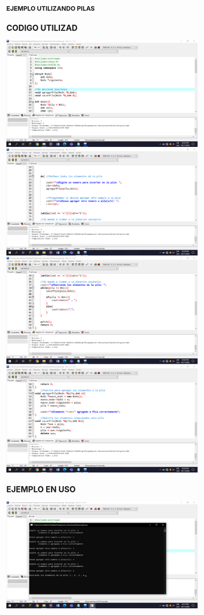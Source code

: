 ### EJEMPLO UTILIZANDO PILAS

## CODIGO UTILIZAD
![imagen](https://github.com/david-ruiz-ss/Ejemplo-Pilas-c/blob/main/my%20folder/Captura%20de%20pantalla%20(96).png)
![imagen](https://github.com/david-ruiz-ss/Ejemplo-Pilas-c/blob/main/my%20folder/Captura%20de%20pantalla%20(97).png)
![imagen](https://github.com/david-ruiz-ss/Ejemplo-Pilas-c/blob/main/my%20folder/Captura%20de%20pantalla%20(98).png)
![imagen](https://github.com/david-ruiz-ss/Ejemplo-Pilas-c/blob/main/my%20folder/Captura%20de%20pantalla%20(99).png)

## EJEMPLO EN USO
![imagen](https://github.com/david-ruiz-ss/Ejemplo-Pilas-c/blob/main/my%20folder/Captura%20de%20pantalla%20(100).png)
